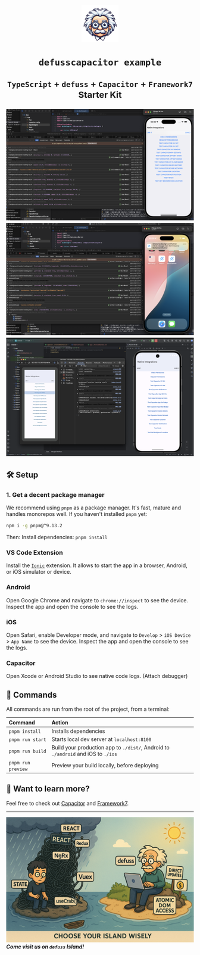 <h1 align="center">

<img src="https://raw.githubusercontent.com/kyr0/defuss/refs/heads/main/examples/with-astro-ts/public/defuss_mascott.png" width="100px" />

<p align="center">
  <code>defusscapacitor example</code>
</p>

<sup align="center">

`TypeScript` + `defuss` + `Capacitor` + `Framework7` Starter Kit

</sup>


<img src="docs/screen1.png" />

<img src="docs/screen2.png" />

<img src="docs/screen3.png" />


## 🛠️ Setup

### 1. Get a decent package manager

We recommend using `pnpm` as a package manager. It's fast, mature and handles monorepos well. If you haven't installed `pnpm` yet:

```bash
npm i -g pnpm@^9.13.2
```

Then: Install dependencies: `pnpm install`

### VS Code Extension

Install the [`Ionic`](https://marketplace.visualstudio.com/items?itemName=ionic.ionic) extension.
It allows to start the app in a browser, Android, or iOS simulator or device.

### Android

Open Google Chrome and navigate to `chrome://inspect` to see the device.
Inspect the app and open the console to see the logs.

### iOS

Open Safari, enable Developer mode, and navigate to `Develop` > `iOS Device` > `App Name` to see the device.
Inspect the app and open the console to see the logs.

### Capacitor

Open Xcode or Android Studio to see native code logs. (Attach debugger)

## 🧞 Commands

All commands are run from the root of the project, from a terminal:

| Command                   | Action                                           |
| :------------------------ | :----------------------------------------------- |
| `pnpm install`             | Installs dependencies                            |
| `pnpm run start`           | Starts local dev server at `localhost:8100`      |
| `pnpm run build`           | Build your production app to `./dist/`, Android to `./android` and iOS to `./ios` |
| `pnpm run preview`         | Preview your build locally, before deploying     |

## 👀 Want to learn more?

Feel free to check out [Capacitor](https://capacitorjs.com/) and [Framework7](https://framework7.io/).

---

<img src="https://raw.githubusercontent.com/kyr0/defuss/refs/heads/main/assets/defuss_comic.png" />

<caption><i><b>Come visit us on <code>defuss</code> Island!</b></i></caption>
